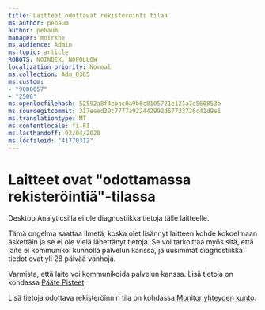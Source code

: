 ```yaml
---
title: Laitteet odottavat rekisteröinti tilaa
ms.author: pebaum
author: pebaum
manager: mnirkhe
ms.audience: Admin
ms.topic: article
ROBOTS: NOINDEX, NOFOLLOW
localization_priority: Normal
ms.collection: Adm_O365
ms.custom:
- "9000657"
- "2508"
ms.openlocfilehash: 52592a8f4ebac0a9b6c8105721e121a7e560853b
ms.sourcegitcommit: 317eeed39c7777a922442992d67733726c41d9e1
ms.translationtype: MT
ms.contentlocale: fi-FI
ms.lasthandoff: 02/04/2020
ms.locfileid: "41770312"
---
```

# <a name="devices-are-in-awaiting-enrollment-state"></a>Laitteet ovat "odottamassa rekisteröintiä"-tilassa

Desktop Analyticsilla ei ole diagnostiikka tietoja tälle laitteelle. 

Tämä ongelma saattaa ilmetä, koska olet lisännyt laitteen kohde kokoelmaan äskettäin ja se ei ole vielä lähettänyt tietoja. Se voi tarkoittaa myös sitä, että laite ei kommunikoi kunnolla palvelun kanssa, ja uusimmat diagnostiikka tiedot ovat yli 28 päivää vanhoja.

Varmista, että laite voi kommunikoida palvelun kanssa. Lisä tietoja on kohdassa [Pääte Pisteet](https://docs.microsoft.com/configmgr/desktop-analytics/enable-data-sharing#endpoints).

Lisä tietoja odottava rekisteröinnin tila on kohdassa [Monitor yhteyden kunto](https://docs.microsoft.com/configmgr/desktop-analytics/monitor-connection-health#awaiting-enrollment).